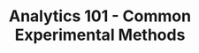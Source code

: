 ---
title: "Analytics 101 - Common Experimental Methods"
publishDate: "2025-06-29"
description: "Learn how to apply common experimental methods (DiD, A/B tests)"
tags: ["teaching", "data-analytics"]
draft: true
---
